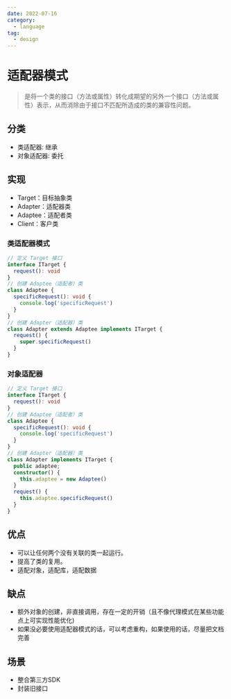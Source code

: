 ```yaml
---
date: 2022-07-16
category:
  - language
tag:
  - design
---
```


# 适配器模式

> 是将一个类的接口（方法或属性）转化成期望的另外一个接口（方法或属性）表示，从而消除由于接口不匹配所造成的类的兼容性问题。

## 分类

*   类适配器: 继承
*   对象适配器: 委托

## 实现

*   Target：目标抽象类
*   Adapter：适配器类
*   Adaptee：适配者类
*   Client：客户类

### 类适配器模式

```ts
// 定义 Target 接口
interface ITarget {
  request(): void
}
// 创建 Adaptee（适配者）类
class Adaptee {
  specificRequest(): void {
    console.log('specificRequest')
  }
}
// 创建 Adapter（适配器）类
class Adapter extends Adaptee implements ITarget {
  request() {
    super.specificRequest()
  }
}
```

### 对象适配器

```ts
// 定义 Target 接口
interface ITarget {
  request(): void
}
// 创建 Adaptee（适配者）类
class Adaptee {
  specificRequest(): void {
    console.log('specificRequest')
  }
}
// 创建 Adapter（适配器）类
class Adapter implements ITarget {
  public adaptee;
  constructor() {
    this.adaptee = new Adaptee()
  }
  request() {
    this.adaptee.specificRequest()
  }
}
```

## 优点

*   可以让任何两个没有关联的类一起运行。
*   提高了类的复用。
*   适配对象，适配库，适配数据

## 缺点

*   额外对象的创建，非直接调用，存在一定的开销（且不像代理模式在某些功能点上可实现性能优化)
*   如果没必要使用适配器模式的话，可以考虑重构，如果使用的话，尽量把文档完善

## 场景

*   整合第三方SDK
*   封装旧接口
